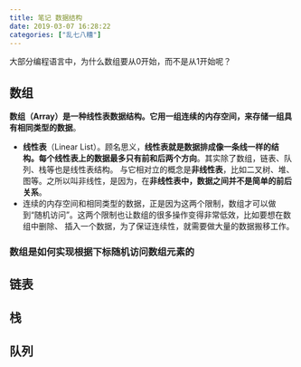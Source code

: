 ```yaml
---
title: 笔记 数据结构
date: 2019-03-07 16:28:22
categories: ["乱七八糟"]
---
```


大部分编程语言中，为什么数组要从0开始，而不是从1开始呢？

<!-- more -->

## 数组
**数组（Array）是一种线性表数据结构。它用一组连续的内存空间，来存储一组具有相同类型的数据**。

- **线性表**（Linear List）。顾名思义，**线性表就是数据排成像一条线一样的结构。每个线性表上的数据最多只有前和后两个方向**。其实除了数组，链表、队列、栈等也是线性表结构。
与它相对立的概念是**非线性表**，比如二叉树、堆、图等。之所以叫非线性，是因为，在**非线性表中，数据之间并不是简单的前后关系**。
- 连续的内存空间和相同类型的数据，正是因为这两个限制，数组才可以做到“随机访问”。这两个限制也让数组的很多操作变得非常低效，比如要想在数组中删除、
插入一个数据，为了保证连续性，就需要做大量的数据搬移工作。

### 数组是如何实现根据下标随机访问数组元素的

## 链表

## 栈

## 队列




